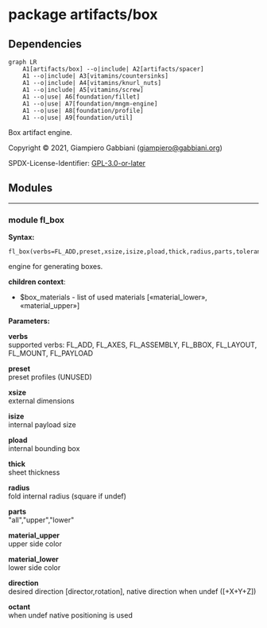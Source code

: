 # package artifacts/box

## Dependencies

```mermaid
graph LR
    A1[artifacts/box] --o|include| A2[artifacts/spacer]
    A1 --o|include| A3[vitamins/countersinks]
    A1 --o|include| A4[vitamins/knurl_nuts]
    A1 --o|include| A5[vitamins/screw]
    A1 --o|use| A6[foundation/fillet]
    A1 --o|use| A7[foundation/mngm-engine]
    A1 --o|use| A8[foundation/profile]
    A1 --o|use| A9[foundation/util]
```

Box artifact engine.

Copyright © 2021, Giampiero Gabbiani (giampiero@gabbiani.org)

SPDX-License-Identifier: [GPL-3.0-or-later](https://spdx.org/licenses/GPL-3.0-or-later.html)


## Modules

---

### module fl_box

__Syntax:__

    fl_box(verbs=FL_ADD,preset,xsize,isize,pload,thick,radius,parts,tolerance=0.3,material_upper,material_lower,fillet=true,lay_octant,direction,octant)

engine for generating boxes.

__children context__:

- $box_materials - list of used materials [«material_lower», «material_upper»]


__Parameters:__

__verbs__  
supported verbs: FL_ADD, FL_AXES, FL_ASSEMBLY, FL_BBOX, FL_LAYOUT, FL_MOUNT, FL_PAYLOAD

__preset__  
preset profiles (UNUSED)

__xsize__  
external dimensions

__isize__  
internal payload size

__pload__  
internal bounding box

__thick__  
sheet thickness

__radius__  
fold internal radius (square if undef)

__parts__  
"all","upper","lower"

__material_upper__  
upper side color

__material_lower__  
lower side color

__direction__  
desired direction [director,rotation], native direction when undef ([+X+Y+Z])

__octant__  
when undef native positioning is used


